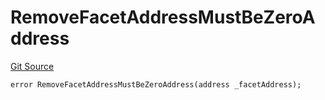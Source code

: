 # RemoveFacetAddressMustBeZeroAddress
[Git Source](https://github.com/thrackle-io/rules-protocol/blob/b3877670eae43a9723081d42c4401502ebd5b9f6/src/economic/ruleProcessor/RuleProcessorDiamondLib.sol)


```solidity
error RemoveFacetAddressMustBeZeroAddress(address _facetAddress);
```

